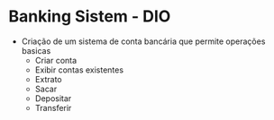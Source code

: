 # Banking Sistem - DIO
- Criação de um sistema de conta bancária que permite operações basicas
  - Criar conta
  - Exibir contas existentes
  - Extrato
  - Sacar
  - Depositar
  - Transferir
